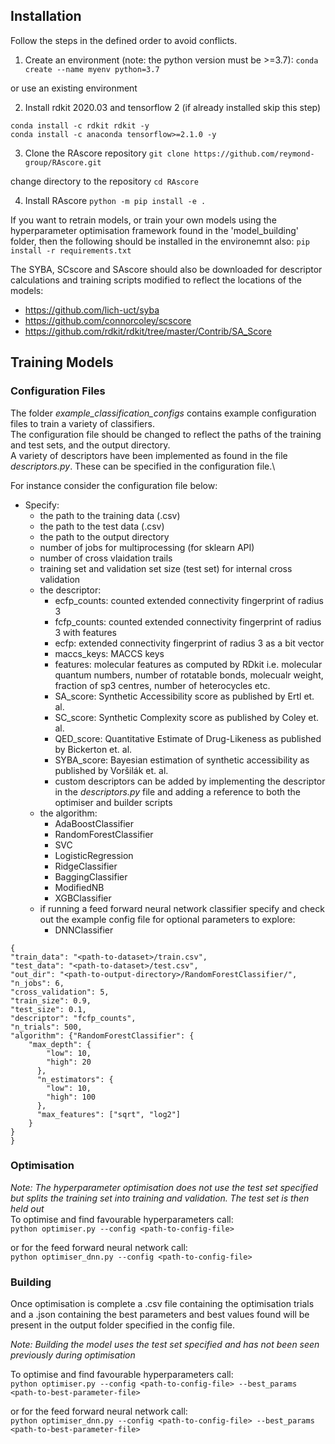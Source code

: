 ## Installation 

Follow the steps in the defined order to avoid conflicts.

1. Create an environment (note: the python version must be >=3.7):
`conda create --name myenv python=3.7`

or use an existing environment 

2. Install rdkit 2020.03 and tensorflow 2 (if already installed skip this step)
```
conda install -c rdkit rdkit -y
conda install -c anaconda tensorflow>=2.1.0 -y
```

3. Clone the RAscore repository 
`git clone https://github.com/reymond-group/RAscore.git`

change directory to the repository
`cd RAscore`

4. Install RAscore
`python -m pip install -e .`

If you want to retrain models, or train your own models using the hyperparameter optimisation framework found in the 'model_building' folder, then the following should be installed in the environemnt also:
`pip install -r requirements.txt`

The SYBA, SCscore and SAscore should also be downloaded for descriptor calculations and training scripts modified to reflect the locations of the models:
* https://github.com/lich-uct/syba
* https://github.com/connorcoley/scscore
* https://github.com/rdkit/rdkit/tree/master/Contrib/SA_Score

## Training Models
### Configuration Files
The folder *example_classification_configs* contains example configuration files to train a variety of classifiers.\
The configuration file should be changed to reflect the paths of the training and test sets, and the output directory.\
A variety of descriptors have been implemented as found in the file *descriptors.py*. These can be specified in the configuration file.\

For instance consider the configuration file below:
* Specify: 
    * the path to the training data (.csv)
    * the path to the test data (.csv)
    * the path to the output directory
    * number of jobs for multiprocessing (for sklearn API)
    * number of cross vlaidation trails
    * training set and validation set size (test set) for internal cross validation
    * the descriptor:
        * ecfp_counts: counted extended connectivity fingerprint of radius 3
        * fcfp_counts: counted extended connectivity fingerprint of radius 3 with features
        * ecfp: extended connectivity fingerprint of radius 3 as a bit vector
        * maccs_keys: MACCS keys
        * features: molecular features as computed by RDkit i.e. molecular quantum numbers, number of rotatable bonds, molecualr weight, fraction of sp3 centres, number of heterocycles etc.
        * SA_score: Synthetic Accessibility score as published by Ertl et. al.
        * SC_score: Synthetic Complexity score as published by Coley et. al.
        * QED_score: Quantitative Estimate of Drug-Likeness as published by Bickerton et. al.
        * SYBA_score: Bayesian estimation of synthetic accessibility as published by Voršilák et. al.
        * custom descriptors can be added by implementing the descriptor in the *descriptors.py* file and adding a reference to both the optimiser and builder scripts
    * the algorithm:
        * AdaBoostClassifier
        * RandomForestClassifier
        * SVC
        * LogisticRegression
        * RidgeClassifier
        * BaggingClassifier
        * ModifiedNB
        * XGBClassifier
    * if running a feed forward neural network classifier specify and check out the example config file for optional parameters to explore:
        * DNNClassifier

```
{
"train_data": "<path-to-dataset>/train.csv",
"test_data": "<path-to-dataset>/test.csv",
"out_dir": "<path-to-output-directory>/RandomForestClassifier/",
"n_jobs": 6, 
"cross_validation": 5,
"train_size": 0.9,
"test_size": 0.1,
"descriptor": "fcfp_counts",
"n_trials": 500,
"algorithm": {"RandomForestClassifier": {
    "max_depth": {
        "low": 10,
        "high": 20
      },
      "n_estimators": {
        "low": 10,
        "high": 100
      },
      "max_features": ["sqrt", "log2"]
    }
}
}
```

### Optimisation
*Note: The hyperparameter optimisation does not use the test set specified but splits the training set into training and validation. The test set is then held out*\
To optimise and find favourable hyperparameters call:\
`python optimiser.py --config <path-to-config-file>`

or for the feed forward neural network call:\
`python optimiser_dnn.py --config <path-to-config-file>`

### Building 
Once optimisation is complete a .csv file containing the optimisation trials and a .json containing the best parameters and best values found will be present in the output folder specified in the config file.

*Note: Building the model uses the test set specified and has not been seen previously during optimisation*

To optimise and find favourable hyperparameters call:\
`python optimiser.py --config <path-to-config-file> --best_params <path-to-best-parameter-file>`

or for the feed forward neural network call:\
`python optimiser_dnn.py --config <path-to-config-file> --best_params <path-to-best-parameter-file>`

